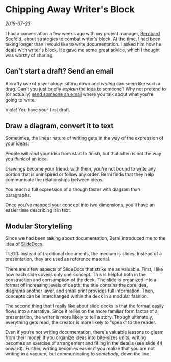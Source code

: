 # Chipping Away Writer's Block

_2019-07-23_

I had a conversation a few weeks ago with my project manager, [Bernhard Seefeld](https://github.com/seefeldb), about 
strategies to combat writer's block. At the time, I had been taking longer than I would like to write documentation. 
I asked him how he deals with writer's block. He gave me some great advice, which I thought was worthy of sharing. 


## Can't start a draft? Send an email 

A crafty use of psychology: sitting down and *writing* can seem like such a drag. Can't you just briefly *explain* the 
idea to someone?  Why not pretend to (or actually) [send someone an email](/zettel/emails) where you talk about what you're going to 
write.

Viola! You have your first draft.


## Draw a diagram, convert it to text 

Sometimes, the linear nature of writing gets in the way of the expression of your ideas. 

People will *read* your idea from start to finish, but that often is not the way you *think* of an idea.

Drawings become your friend: with them, you're not bound to write any portion that is uninspired or follow any 
order. Berni finds that they help communicate the relationships between ideas.

You reach a full expression of a though faster with diagram than paragraphs. 

Once you've mapped your concept into two dimensions, you'll have an easier time describing it in text.


## Modular Storytelling

Since we had been talking about documentation, Berni introduced me to the idea of 
[SlideDocs](https://www.duarte.com/slidedocs/). 

TL;DR: Instead of traditional documents, the medium is slides; Instead of a presentation, they are used as reference 
material.

There are a few aspects of SlideDocs that strike me as valuable. First, I like how each slide covers only one concept. 
This is helpful both in the construction and consumption of the deck. The slide is organized into a format of 
increasing levels of depth: the title contains the core idea, diagrams another layer, and small print provides full 
information. Then, concepts can be interchanged within the deck in a modular fashion.

The second thing that I really like about slide decks is that the format easily flows into a narrative. Since it relies 
on the more familiar form factor of a presentation, the writer is more likely to tell a story. Though ultimately, 
everything gets read, the creator is more likely to "speak" to the reader.

Even if you're not writing documentation, there's valuable lessons to gleam from their model. If you organize ideas 
into bite-sizes units, writing becomes an exercise of arrangement and filling in the details (see slide 44 onward). 
Further, writing becomes easier if you realize that you are not writing in a vacuum, but communicating to *somebody*,
down the line.



